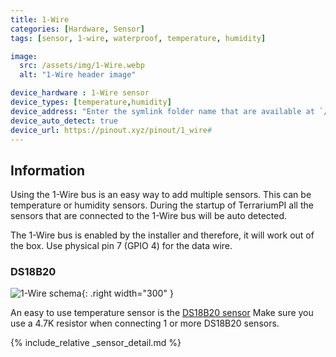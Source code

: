 ```yaml
---
title: 1-Wire
categories: [Hardware, Sensor]
tags: [sensor, 1-wire, waterproof, temperature, humidity]

image:
  src: /assets/img/1-Wire.webp
  alt: "1-Wire header image"

device_hardware : 1-Wire sensor
device_types: [temperature,humidity]
device_address: "Enter the symlink folder name that are available at `/sys/bus/w1/devices/`<br />Ex: `28-0115b231f3ff`"
device_auto_detect: true
device_url: https://pinout.xyz/pinout/1_wire#
---
```


## Information
Using the 1-Wire bus is an easy way to add multiple sensors. This can be temperature or humidity sensors. During the startup of TerrariumPI all the sensors that are connected to the 1-Wire bus will be auto detected.

The 1-Wire bus is enabled by the installer and therefore, it will work out of the box. Use physical pin 7 (GPIO 4) for the data wire.

### DS18B20
![1-Wire schema](/assets/img/1-wire-temp.webp){: .right width="300" }

An easy to use temperature sensor is the [DS18B20 sensor](https://components101.com/sensors/ds18b20-temperature-sensor) Make sure you use a 4.7K resistor when connecting 1 or more DS18B20 sensors.


{% include_relative _sensor_detail.md %}